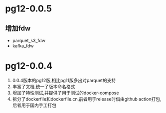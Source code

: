 # pg12-0.0.5

## 增加fdw

+ parquet_s3_fdw
+ kafka_fdw

# pg12-0.0.4

1. 0.0.4版本的pg12版,相比pg11版多出对parquet的支持
2. 丰富了文档,统一了版本命名格式
3. 增加了特性测试,并提供了用于测试的docker-compose
4. 拆分了dockerfile和dockerfile.cn,前者用于release时借由github action打包,后者用于国内手工打包